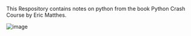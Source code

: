 This Respository contains notes on python from the book Python Crash Course by Eric Matthes.


![image](https://github.com/user-attachments/assets/ff86d295-400b-45bc-a809-ef08b295f444)
